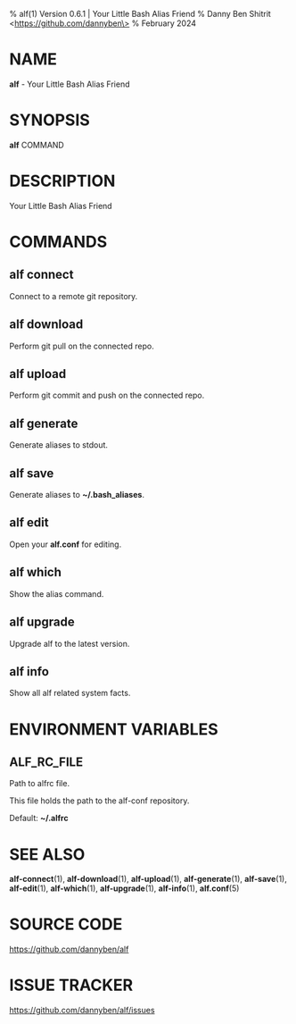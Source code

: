 % alf(1) Version 0.6.1 | Your Little Bash Alias Friend
% Danny Ben Shitrit \<https://github.com/dannyben\>
% February 2024

NAME
==================================================

**alf** - Your Little Bash Alias Friend

SYNOPSIS
==================================================

**alf** COMMAND

DESCRIPTION
==================================================

Your Little Bash Alias Friend


COMMANDS
==================================================

alf connect
--------------------------------------------------

Connect to a remote git repository.

alf download
--------------------------------------------------

Perform git pull on the connected repo.

alf upload
--------------------------------------------------

Perform git commit and push on the connected repo.

alf generate
--------------------------------------------------

Generate aliases to stdout.

alf save
--------------------------------------------------

Generate aliases to **~/.bash_aliases**.

alf edit
--------------------------------------------------

Open your **alf.conf** for editing.

alf which
--------------------------------------------------

Show the alias command.

alf upgrade
--------------------------------------------------

Upgrade alf to the latest version.

alf info
--------------------------------------------------

Show all alf related system facts.


ENVIRONMENT VARIABLES
==================================================

ALF_RC_FILE
--------------------------------------------------

Path to alfrc file.

This file holds the path to the alf-conf repository.

Default: **~/.alfrc**



SEE ALSO
==================================================

**alf-connect**(1), **alf-download**(1), **alf-upload**(1), **alf-generate**(1), **alf-save**(1), **alf-edit**(1), **alf-which**(1), **alf-upgrade**(1), **alf-info**(1), **alf.conf**(5)

# SOURCE CODE

https://github.com/dannyben/alf

# ISSUE TRACKER

https://github.com/dannyben/alf/issues
